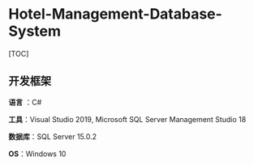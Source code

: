 # Hotel-Management-Database-System

[TOC]

## 开发框架

**语言** ：C#

**工具**：Visual Studio 2019, Microsoft SQL Server Management Studio 18

**数据库**：SQL Server 15.0.2

**OS**：Windows 10

